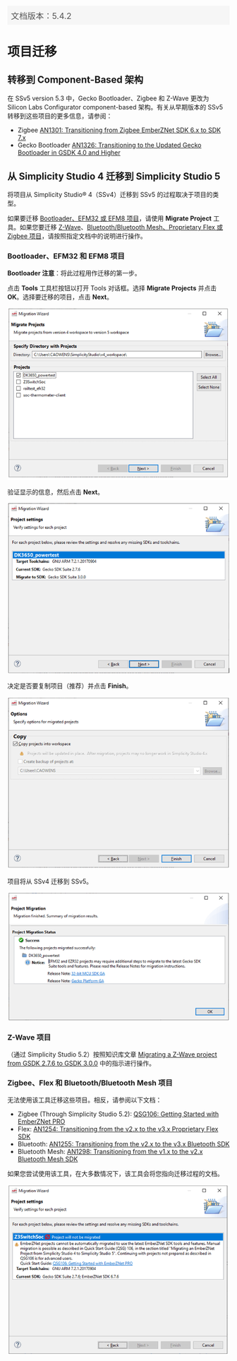 <p style="background: margin: 24px 0; padding: 8px; background: #f6f6f6; color: #555; font-size: 14pt;">文档版本：5.4.2</p>

# 项目迁移

## 转移到 Component-Based 架构

在 SSv5 version 5.3 中，Gecko Bootloader、Zigbee 和 Z-Wave 更改为 Silicon Labs Configurator component-based 架构。有关从早期版本的 SSv5 转移到这些项目的更多信息，请参阅：

* Zigbee [AN1301: Transitioning from Zigbee EmberZNet SDK 6.x to SDK 7.x](https://www.silabs.com/documents/public/application-notes/an1301-zigbee-v6x-to-v7x-transition-guide.pdf)
* Gecko Bootloader [AN1326: Transitioning to the Updated Gecko Bootloader in GSDK 4.0 and Higher](https://www.silabs.com/documents/public/application-notes/an1326-gecko-bootloader-transitioning-guide.pdf)

## 从 Simplicity Studio 4 迁移到 Simplicity Studio 5

将项目从 Simplicity Studio® 4（SSv4）迁移到 SSv5 的过程取决于项目的类型。

如果要迁移 [Bootloader、EFM32 或 EFM8 项目](#bootloaderefm32-和-efm8-项目)，请使用 **Migrate Project** 工具。如果您要迁移 [Z-Wave](#z-wave-项目)、[Bluetooth/Bluetooth Mesh、Proprietary Flex 或 Zigbee 项目](#zigbeeflex-和-bluetoothbluetooth-mesh-项目)，请按照指定文档中的说明进行操作。

### Bootloader、EFM32 和 EFM8 项目

**Bootloader 注意**：将此过程用作迁移的第一步。

点击 **Tools** 工具栏按钮以打开 Tools 对话框。选择 **Migrate Projects** 并点击 **OK**。选择要迁移的项目，点击 **Next**。

![migrate start](images/migrate-start.png)

验证显示的信息，然后点击 **Next**。

![migrate verify](images/migrate-verify.png)

决定是否要复制项目（推荐）并点击 **Finish**。

![migrate copy](images/migrate-copy.png)

项目将从 SSv4 迁移到 SSv5。

![migrate success](images/migrate-success.png)

### Z-Wave 项目

（通过 Simplicity Studio 5.2）按照知识库文章 [Migrating a Z-Wave project from GSDK 2.7.6 to GSDK 3.0.0](https://www.silabs.com/community/software/simplicity-studio/knowledge-base.entry.html/2020/07/17/migrating_a_z-waveprojectfromgsdk276togsdk-opdc) 中的指示进行操作。

### Zigbee、Flex 和 Bluetooth/Bluetooth Mesh 项目

无法使用该工具迁移这些项目。相反，请参阅以下文档：

* Zigbee (Through Simplicity Studio 5.2): [QSG106: Getting Started with EmberZNet PRO](https://www.silabs.com/documents/public/quick-start-guides/qsg106-efr32-zigbee-pro.pdf)
* Flex: [AN1254: Transitioning from the v2.x to the v3.x Proprietary Flex SDK](https://www.silabs.com/documents/public/application-notes/an1254-transitioning-from-proprietary-flex-sdk-v2-to-v3.pdf)
* Bluetooth: [AN1255: Transitioning from the v2.x to the v3.x Bluetooth SDK](https://www.silabs.com/documents/public/application-notes/an1255-transitioning-from-bluetooth-sdk-v2-to-v3.pdf)
* Bluetooth Mesh: [AN1298: Transitioning from the v1.x to the v2.x Bluetooth Mesh SDK](https://www.silabs.com/documents/public/application-notes/an1298-transitioning-from-bluetooth-mesh-1x-to-2x.pdf)

如果您尝试使用该工具，在大多数情况下，该工具会将您指向迁移过程的文档。

![migrate incompatible](images/migrate-incompatible.png)
